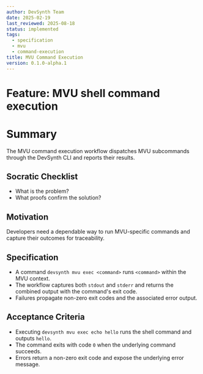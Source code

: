 ```yaml
---
author: DevSynth Team
date: 2025-02-19
last_reviewed: 2025-08-18
status: implemented
tags:
  - specification
  - mvu
  - command-execution
title: MVU Command Execution
version: 0.1.0-alpha.1
---
```


# Feature: MVU shell command execution

# Summary

The MVU command execution workflow dispatches MVU subcommands through the DevSynth CLI and reports their results.

## Socratic Checklist
- What is the problem?
- What proofs confirm the solution?

## Motivation

Developers need a dependable way to run MVU-specific commands and capture their outcomes for traceability.

## Specification

- A command `devsynth mvu exec <command>` runs `<command>` within the MVU context.
- The workflow captures both `stdout` and `stderr` and returns the combined output with the command's exit code.
- Failures propagate non-zero exit codes and the associated error output.

## Acceptance Criteria

- Executing `devsynth mvu exec echo hello` runs the shell command and outputs `hello`.
- The command exits with code `0` when the underlying command succeeds.
- Errors return a non-zero exit code and expose the underlying error message.
